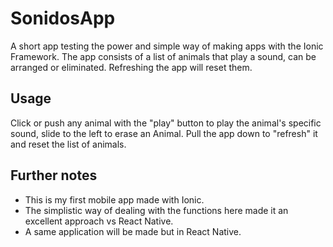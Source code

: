 # SonidosApp
A short app testing the power and simple way of making apps with the Ionic Framework. The app consists of a list of animals that play a sound, can be arranged or eliminated. Refreshing the app will reset them. 

## Usage

Click or push any animal with the "play" button to play the animal's specific sound, slide to the left to erase an Animal. Pull the app down to "refresh" it and reset the list of animals.

## Further notes

* This is my first mobile app made with Ionic. 
* The simplistic way of dealing with the functions here made it an excellent approach vs React Native. 
* A same application will be made but in React Native. 

